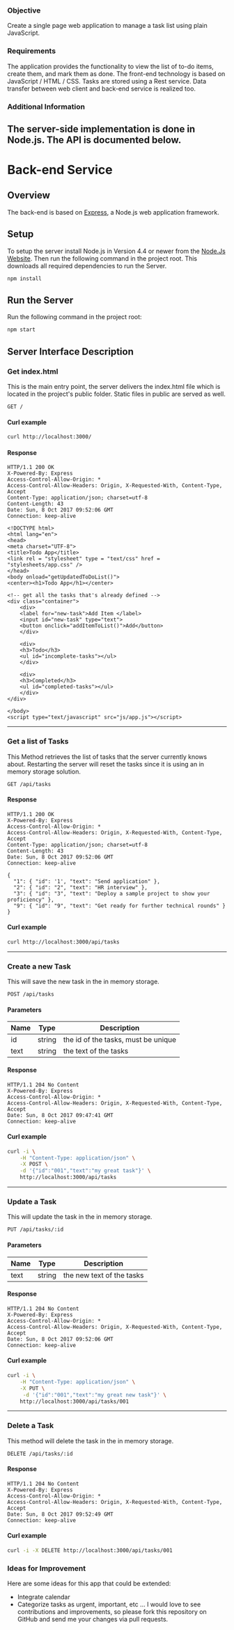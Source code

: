 ### Objective
Create a single page web application to manage a task list using plain JavaScript.

### Requirements
The application provides the functionality to view the list of to-do items, create them, and mark them as done. The front-end technology is based on JavaScript / HTML / CSS. Tasks are stored using a Rest service. Data transfer between web client and back-end service is realized too.

### Additional Information
The server-side implementation is done in Node.js. The API is documented below.
--------------------------------------------------------

# Back-end Service

## Overview

The back-end is based on [Express](http://http://expressjs.com/), a Node.js web application framework.


## Setup

To setup the server install Node.js in Version 4.4 or newer from the [Node.Js Website](http://nodejs.org/).
Then run the following command in the project root.
This downloads all required dependencies to run the Server.

```bash
npm install
```

## Run the Server

Run the following command in the project root:

```bash
npm start
```

## Server Interface Description

### Get index.html

This is the main entry point, the server delivers the index.html file which is located in the project's public folder.
Static files in public are served as well.

    GET /

#### Curl example

```bash
curl http://localhost:3000/
```

#### Response

    HTTP/1.1 200 OK
    X-Powered-By: Express
    Access-Control-Allow-Origin: *
    Access-Control-Allow-Headers: Origin, X-Requested-With, Content-Type, Accept
    Content-Type: application/json; charset=utf-8
    Content-Length: 43
    Date: Sun, 8 Oct 2017 09:52:06 GMT
    Connection: keep-alive

    <!DOCTYPE html>
    <html lang="en">
    <head>
    <meta charset="UTF-8">
    <title>Todo App</title>
    <link rel = "stylesheet" type = "text/css" href = "stylesheets/app.css" />
    </head>
    <body onload="getUpdatedToDoList()">
    <center><h1>Todo App</h1></center>

    <!-- get all the tasks that's already defined -->
    <div class="container">
        <div>
        <label for="new-task">Add Item </label>
        <input id="new-task" type="text">
        <button onclick="addItemToList()">Add</button>
        </div>
        
        <div>
        <h3>Todo</h3>
        <ul id="incomplete-tasks"></ul>
        </div>
        
        <div>
        <h3>Completed</h3>
        <ul id="completed-tasks"></ul>
        </div>
    </div>

    </body>
    <script type="text/javascript" src="js/app.js"></script>


- - -


### Get a list of Tasks

This Method retrieves the list of tasks that the server currently knows about.
Restarting the server will reset the tasks since it is using an in memory storage solution.

    GET /api/tasks

#### Response

    HTTP/1.1 200 OK
    X-Powered-By: Express
    Access-Control-Allow-Origin: *
    Access-Control-Allow-Headers: Origin, X-Requested-With, Content-Type, Accept
    Content-Type: application/json; charset=utf-8
    Content-Length: 43
    Date: Sun, 8 Oct 2017 09:52:06 GMT
    Connection: keep-alive

    {
      "1": { "id": '1', "text": "Send application" },
      "2": { "id": "2", "text": "HR interview" },
      "3": { "id": "3", "text": "Deploy a sample project to show your proficiency" },
      "9": { "id": "9", "text": "Get ready for further technical rounds" }
    }

#### Curl example

```bash
curl http://localhost:3000/api/tasks
```


- - -


### Create a new Task

This will save the new task in the in memory storage.

    POST /api/tasks

#### Parameters

| Name | Type | Description |
| ---- | ---- | ----------- |
| id | string | the id of the tasks, must be unique |
| text | string | the text of the tasks |

#### Response

    HTTP/1.1 204 No Content
    X-Powered-By: Express
    Access-Control-Allow-Origin: *
    Access-Control-Allow-Headers: Origin, X-Requested-With, Content-Type, Accept
    Date: Sun, 8 Oct 2017 09:47:41 GMT
    Connection: keep-alive

#### Curl example

```bash
curl -i \
    -H "Content-Type: application/json" \
    -X POST \
    -d '{"id":"001","text":"my great task"}' \
    http://localhost:3000/api/tasks
```


- - -


### Update a Task

This will update the task in the in memory storage.

    PUT /api/tasks/:id

#### Parameters

| Name | Type | Description |
| ---- | ---- | ----------- |
| text | string | the new text of the tasks |

#### Response

    HTTP/1.1 204 No Content
    X-Powered-By: Express
    Access-Control-Allow-Origin: *
    Access-Control-Allow-Headers: Origin, X-Requested-With, Content-Type, Accept
    Date: Sun, 8 Oct 2017 09:52:06 GMT
    Connection: keep-alive

#### Curl example

```bash
curl -i \
    -H "Content-Type: application/json" \
    -X PUT \
     -d '{"id":"001","text":"my great new task"}' \
    http://localhost:3000/api/tasks/001
```


- - -


### Delete a Task

This method will delete the task in the in memory storage.

    DELETE /api/tasks/:id

#### Response

    HTTP/1.1 204 No Content
    X-Powered-By: Express
    Access-Control-Allow-Origin: *
    Access-Control-Allow-Headers: Origin, X-Requested-With, Content-Type, Accept
    Date: Sun, 8 Oct 2017 09:52:49 GMT
    Connection: keep-alive

#### Curl example

```bash
curl -i -X DELETE http://localhost:3000/api/tasks/001
```
### Ideas for Improvement
Here are some ideas for this app that could be extended:

* Integrate calendar
* Categorize tasks as urgent, important, etc ...
I would love to see contributions and improvements, so please fork this repository on GitHub and send me your changes via pull requests.
